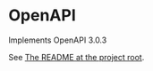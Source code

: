 OpenAPI
================
Implements OpenAPI 3.0.3

See [The README at the project root](https://github.com/felixmulder/servant-openapi).
